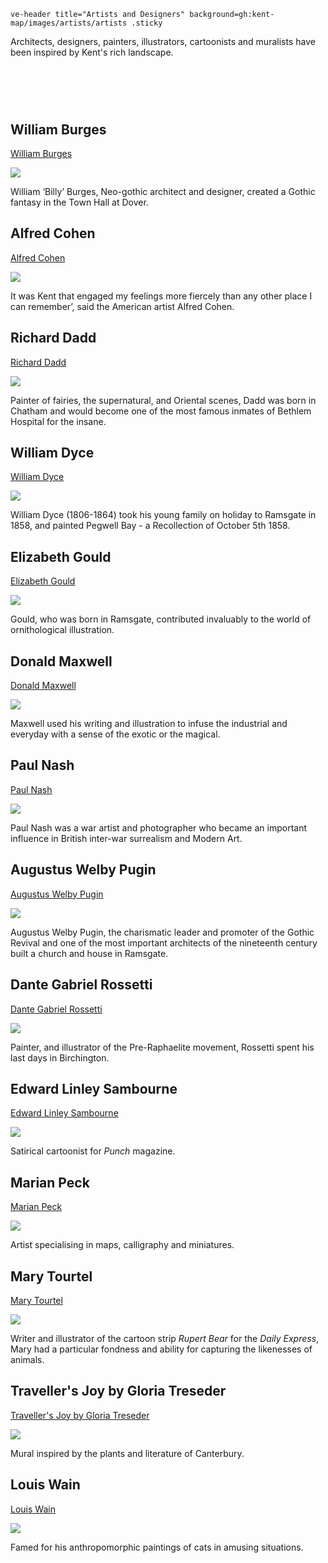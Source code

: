 `ve-header title="Artists and Designers" background=gh:kent-map/images/artists/artists .sticky`

Architects, designers, painters, illustrators, cartoonists and muralists have been inspired by Kent's rich landscape.

# &nbsp; 
<param class="cards">

## William Burges

[William Burges](/19c/19c-burges-biography)

![](https://raw.githubusercontent.com/kent-map/images/main/thumbnails/artists_William_Burges.jpg)

William ‘Billy’ Burges, Neo-gothic architect and designer, created a Gothic fantasy in the Town Hall at Dover.

## Alfred Cohen

[Alfred Cohen](/20c/20c-cohen-biography)

![](https://raw.githubusercontent.com/kent-map/images/main/thumbnails/artists_Alfred_Cohen.jpg)

It was Kent that engaged my feelings more fiercely than any other place I can remember’, said the American artist Alfred Cohen. 

## Richard Dadd

[Richard Dadd](/19c/19c-dadd-biography)

![](https://raw.githubusercontent.com/kent-map/images/main/thumbnails/artists_Richard_Dadd.jpg)

Painter of fairies, the supernatural, and Oriental scenes, Dadd was born in Chatham and would become one of the most famous inmates of Bethlem Hospital for the insane.

## William Dyce

[William Dyce](/19c/19c-dyce-biography)

![](https://raw.githubusercontent.com/kent-map/images/main/thumbnails/artists_William_Dyce.jpg)

William Dyce (1806-1864) took his young family on holiday to Ramsgate in 1858, and painted Pegwell Bay - a Recollection of October 5th 1858.

## Elizabeth Gould

[Elizabeth Gould](/19c/19c-gould-biography)

![](https://raw.githubusercontent.com/kent-map/images/main/thumbnails/artists_Elizabeth_Gould.jpg)

Gould, who was born in Ramsgate, contributed invaluably to the world of ornithological illustration. 

## Donald Maxwell

[Donald Maxwell](/20c/20c-maxwelld-biography/)

![](https://raw.githubusercontent.com/kent-map/images/main/thumbnails/artists_Donald_Maxwell.jpg)

Maxwell used his writing and illustration to infuse the industrial and everyday with a sense of the exotic or the magical. 

## Paul Nash

[Paul Nash](/20c/20c-nash-biography)

![](https://raw.githubusercontent.com/kent-map/images/main/thumbnails/artists_Paul_Nash.jpg)

Paul Nash was a war artist and photographer who became an important influence in British inter-war surrealism and Modern Art. 

## Augustus Welby Pugin

[Augustus Welby Pugin](/19c/19c-pugin-biography)

![](https://raw.githubusercontent.com/kent-map/images/main/thumbnails/artists_Augustus_Welby_Pugin.jpg)

Augustus Welby Pugin, the charismatic leader and promoter of the Gothic Revival and one of the most important architects of the nineteenth century built a church and house in Ramsgate.

## Dante Gabriel Rossetti

[Dante Gabriel Rossetti](/19c/19c-rossetti-biography)

![](https://raw.githubusercontent.com/kent-map/images/main/thumbnails/artists_Dante_Gabriel_Rossetti.jpg)

Painter, and illustrator of the Pre-Raphaelite movement, Rossetti spent his last days in Birchington.

## Edward Linley Sambourne

[Edward Linley Sambourne](/19c/19c-sambourne-biography)

![](https://raw.githubusercontent.com/kent-map/images/main/thumbnails/artists_Edward_Linley_Sambourne.jpg)

Satirical cartoonist for _Punch_ magazine.

## Marian Peck

[Marian Peck](/20c/20c-peck-biography)

![](https://raw.githubusercontent.com/kent-map/images/main/thumbnails/edith_nesbit1.jpg)

Artist specialising in maps, calligraphy and miniatures.

## Mary Tourtel

[Mary Tourtel](/20c/20c-tourtel-biography)

![](https://raw.githubusercontent.com/kent-map/images/main/thumbnails/artists_Mary_Tourtel.jpg)

Writer and illustrator of the cartoon strip _Rupert Bear_ for the _Daily Express_, Mary had a particular fondness and ability for capturing the likenesses of animals.

## Traveller's Joy by Gloria Treseder

[Traveller's Joy by Gloria Treseder](/21c/21c-travellers-joy/)

![](https://raw.githubusercontent.com/kent-map/images/main/thumbnails/artists_Traveller’s_Joy_by_Gloria_Treseder.jpg)

Mural inspired by the plants and literature of Canterbury.

## Louis Wain

[Louis Wain](/19c/19c-wain-biography)

![](https://raw.githubusercontent.com/kent-map/images/main/thumbnails/artists_Louis_Wain.jpg)

Famed for his anthropomorphic paintings of cats in amusing situations.

